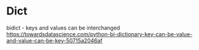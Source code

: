 # Dict

bidict - keys and values can be interchanged https://towardsdatascience.com/python-bi-dictionary-key-can-be-value-and-value-can-be-key-50715a2046af
